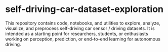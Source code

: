 # self-driving-car-dataset-exploration
This repository contains code, notebooks, and utilities to explore, analyze, visualize, and preprocess self-driving car sensor / driving datasets. It is intended as a starting point for researchers, students, or enthusiasts working on perception, prediction, or end-to-end learning for autonomous driving.
